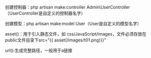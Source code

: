 创建控制器：php artisan make:controller Admin\UserController（UserController是自定义的控制器名字） 

创建模型：php artisan make:model User（User是自定义的模型名字）

asset()：用于引入静态文件，如 css/JavaScript/images，文件必须存放在public文件目录下src="{{ asset(/images/t01.png)}}"

url():生成完整路径，一般用于a链接<a href="{{ url('/member/create') }}">

